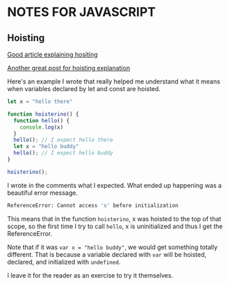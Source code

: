 # NOTES FOR JAVASCRIPT

## Hoisting

[Good article explaining hositing](https://scotch.io/tutorials/understanding-hoisting-in-javascript)

[Another great post for hoisting explanation](https://stackoverflow.com/questions/31219420/are-variables-declared-with-let-or-const-not-hoisted-in-es6)

Here's an example I wrote that really helped me understand what it means when variables declared by let and const are hoisted.

```javascript
let x = "hello there"

function hoisterino() {
  function hello() {
    console.log(x)
  }
  hello(); // I expect hello there
  let x = "hello buddy"
  hello(); // I expect hello buddy
}

hoisterino();
```

I wrote in the comments what I expected. What ended up happening was a beautiful error message.
```bash
ReferenceError: Cannot access 'x' before initialization
```

This means that in the function `hoisterino`, x was hoisted to the top of that scope, so the first time I try to call `hello`, x is uninitialized and thus I get the ReferenceError.

Note that if it was `var x = "hello buddy"`, we would get something totally different. That is because a variable declared with `var` will be hoisted, declared, and initialized with `undefined`.

I leave it for the reader as an exercise to try it themselves. 
